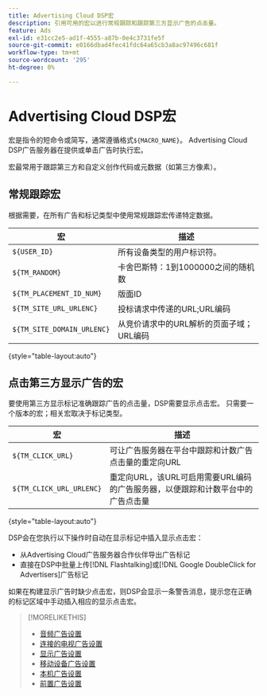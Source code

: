 ```yaml
---
title: Advertising Cloud DSP宏
description: 引用可用的宏以进行常规跟踪和跟踪第三方显示广告的点击量。
feature: Ads
exl-id: e31cc2e5-ad1f-4555-a87b-0e4c3731fe5f
source-git-commit: e0166dbad4fec41fdc64a65cb3a8ac97496c681f
workflow-type: tm+mt
source-wordcount: '295'
ht-degree: 0%

---
```


# Advertising Cloud DSP宏

宏是指令的短命令或简写，通常遵循格式`${MACRO_NAME}`。 Advertising Cloud DSP广告服务器在提供或单击广告时执行宏。

宏最常用于跟踪第三方和自定义创作代码或元数据（如第三方像素）。

## 常规跟踪宏

根据需要，在所有广告和标记类型中使用常规跟踪宏传递特定数据。

| 宏 | 描述 |
| --------------- | ---------------------- |
| `${USER_ID}` | 所有设备类型的用户标识符。 |
| `${TM_RANDOM}` | 卡舍巴斯特：1到1000000之间的随机数 |
| `${TM_PLACEMENT_ID_NUM}` | 版面ID |
| `${TM_SITE_URL_URLENC}` | 投标请求中传递的URL;URL编码 |
| `${TM_SITE_DOMAIN_URLENC}` | 从竞价请求中的URL解析的页面子域；URL编码 |

{style=&quot;table-layout:auto&quot;}

## 点击第三方显示广告的宏

要使用第三方显示标记准确跟踪广告的点击量，DSP需要显示点击宏。 只需要一个版本的宏；相关宏取决于标记类型。

| 宏 | 描述 |
| --------------- | ---------------------- |
| `${TM_CLICK_URL}` | 可让广告服务器在平台中跟踪和计数广告点击量的重定向URL |
| `${TM_CLICK_URL_URLENC}` | 重定向URL，该URL可启用需要URL编码的广告服务器，以便跟踪和计数平台中的广告点击量 |

{style=&quot;table-layout:auto&quot;}

DSP会在您执行以下操作时自动在显示标记中插入显示点击宏：

* 从Advertising Cloud广告服务器合作伙伴<!-- [Needs PM confirmation.] -->导出广告标记
* 直接在DSP中批量上传[!DNL Flashtalking]或[!DNL Google DoubleClick for Advertisers]广告标记

如果在构建显示广告时缺少点击宏，则DSP会显示一条警告消息，提示您在正确的标记区域中手动插入相应的显示点击宏。

>[!MORELIKETHIS]
>
>* [音频广告设置](/help/dsp/campaign-management/ads/ad-settings-audio.md)
>* [连接的电视广告设置](/help/dsp/campaign-management/ads/ad-settings-connected-tv.md)
>* [显示广告设置](/help/dsp/campaign-management/ads/ad-settings-display.md)
>* [移动设备广告设置](/help/dsp/campaign-management/ads/ad-settings-mobile.md)
>* [本机广告设置](/help/dsp/campaign-management/ads/ad-settings-native.md)
>* [前置广告设置](/help/dsp/campaign-management/ads/ad-settings-pre-roll.md)

